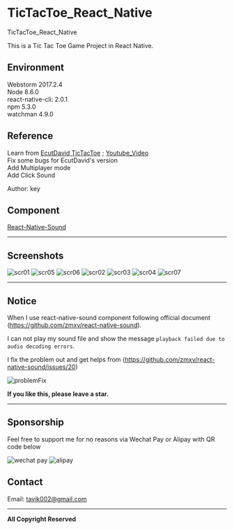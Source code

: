 # TicTacToe_React_Native

TicTacToe_React_Native

This is a Tic Tac Toe Game Project in React Native.

## Environment
Webstorm 2017.2.4 <br>
Node 8.6.0 <br>
react-native-cli: 2.0.1 <br>
npm 5.3.0 <br>
watchman 4.9.0

## Reference
Learn from [EcutDavid TicTacToe](https://github.com/EcutDavid/react-native-tic-tac-toe) ; [Youtube_Video](https://www.youtube.com/watch?time_continue=3&v=_w7RcjvcSRs)
<br>Fix some bugs for EcutDavid's version
<br>Add Multiplayer mode
<br>Add Click Sound


Author: key


## Component

[React-Native-Sound](https://github.com/zmxv/react-native-sound)


-----

## Screenshots

![scr01](https://github.com/tavik000/TicTacToe_React_Native/raw/master/Screenshots/scr01.png)
![scr05](https://github.com/tavik000/TicTacToe_React_Native/raw/master/Screenshots/scr05.png)
![scr06](https://github.com/tavik000/TicTacToe_React_Native/raw/master/Screenshots/scr06.png)
![scr02](https://github.com/tavik000/TicTacToe_React_Native/raw/master/Screenshots/scr02.png)
![scr03](https://github.com/tavik000/TicTacToe_React_Native/raw/master/Screenshots/scr03.png)
![scr04](https://github.com/tavik000/TicTacToe_React_Native/raw/master/Screenshots/scr04.png)
![scr07](https://github.com/tavik000/TicTacToe_React_Native/raw/master/Screenshots/scr07.png)

-----

## Notice
When I use react-native-sound component following official document (https://github.com/zmxv/react-native-sound).

I can not play my sound file and show the message `playback failed due to audio decoding errors`.

I fix the problem out and get helps from (https://github.com/zmxv/react-native-sound/issues/20)

![problemFix](https://github.com/tavik000/TicTacToe_React_Native/raw/master/Screenshots/sound_problem.png)


**If you like this, please leave a star.**

-----

## Sponsorship
Feel free to support me for no reasons via Wechat Pay or Alipay with QR code below



![wechat pay](https://github.com/tavik000/Self_Organizing_Map/raw/master/Screenshots/wechatpay.png)
![alipay](https://github.com/tavik000/Self_Organizing_Map/raw/master/Screenshots/alipay.jpg)




## Contact



Email:  tavik002@gmail.com

-----

**All Copyright Reserved**